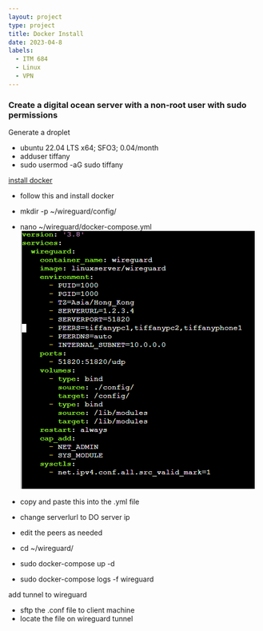 ```yaml
---
layout: project
type: project
title: Docker Install
date: 2023-04-8
labels:
  - ITM 684
  - Linux
  - VPN
---
```

### Create a digital ocean server with a non-root user with sudo permissions

Generate a droplet
- ubuntu 22.04 LTS x64; SFO3; 0.04/month
- adduser tiffany
- sudo usermod -aG sudo tiffany

[install docker](https://thematrix.dev/install-docker-and-docker-compose-on-ubuntu-20-04/)
- follow this and install docker

- mkdir -p ~/wireguard/config/
- nano ~/wireguard/docker-compose.yml
![](dockerimages/docker_compose_yml.png)

- copy and paste this into the .yml file
- change serverlurl to DO server ip
- edit the peers as needed

- cd ~/wireguard/
- sudo docker-compose up -d
- sudo docker-compose logs -f wireguard

add tunnel to wireguard
- sftp the .conf file to client machine
- locate the file on wireguard tunnel
